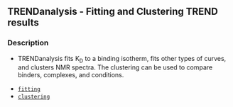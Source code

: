 ## TRENDanalysis - Fitting and Clustering TREND results  
### Description  
- TRENDanalysis fits K<sub>D</sub> to a binding 
isotherm, fits other types of curves, and clusters NMR spectra.
The clustering can be used to compare binders, complexes, and
conditions.   

* [`fitting`](fitting.md)  
* [`clustering`](clustering.md)  


